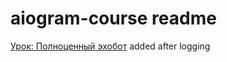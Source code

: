 # aiogram-course readme
[Урок: Полноценный эхобот](https://stepik.org/lesson/759399/step/6?unit=761415)
added after logging 

